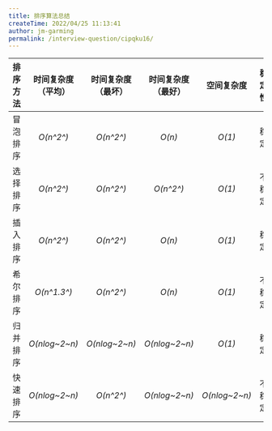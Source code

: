 ```yaml
---
title: 排序算法总结
createTime: 2022/04/25 11:13:41
author: jm-garming
permalink: /interview-question/cipqku16/
---
```


| 排序方法 | 时间复杂度（平均） | 时间复杂度（最坏） | 时间复杂度 （最好） |  空间复杂度   | 稳定性 |
| :------: | :----------------: | :----------------: | :-----------------: | :-----------: | :----: |
| 冒泡排序 |     _O(n^2^)_      |     _O(n^2^)_      |       _O(n)_        |    _O(1)_     |  稳定  |
| 选择排序 |     _O(n^2^)_      |     _O(n^2^)_      |      _O(n^2^)_      |    _O(1)_     | 不稳定 |
| 插入排序 |     _O(n^2^)_      |     _O(n^2^)_      |       _O(n)_        |    _O(1)_     |  稳定  |
| 希尔排序 |    _O(n^1.3^)_     |     _O(n^2^)_      |       _O(n)_        |    _O(1)_     | 不稳定 |
| 归并排序 |   _O(nlog~2~n)_    |   _O(nlog~2~n)_    |    _O(nlog~2~n)_    |    _O(1)_     |  稳定  |
| 快速排序 |   _O(nlog~2~n)_    |     _O(n^2^)_      |    _O(nlog~2~n)_    | _O(nlog~2~n)_ | 不稳定 |
